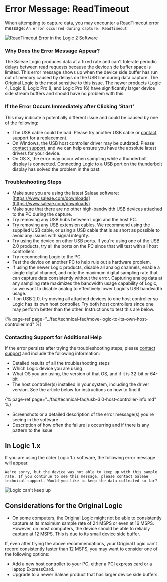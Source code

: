 # Error Message: ReadTimeout

When attempting to capture data, you may encounter a ReadTimeout error message: `An error occurred during capture: ReadTimeout`

![ReadTimeout Error in the Logic 2 Software](../.gitbook/assets/screen-shot-2020-08-13-at-6.43.57-pm.png)

### Why Does the Error Message Appear?

The Saleae Logic produces data at a fixed rate and can't tolerate periodic delays between read requests because the device side buffer space is limited. This error message shows up when the device side buffer has run out of memory caused by delays on the USB line during data capture. The Original Logic is the most sensitive to this issue. The newer products \(Logic 4, Logic 8, Logic Pro 8, and Logic Pro 16\) have significantly larger device side stream buffers and should have no problem with this.

### **If the Error Occurs Immediately after Clicking 'Start'**

This may indicate a potentially different issue and could be caused by one of the following:

* The USB cable could be bad. Please try another USB cable or [contact support](https://contact.saleae.com/hc/en-us/requests/new) for a replacement.
* On Windows, the USB host controller driver may be outdated. Please [contact support](https://contact.saleae.com/hc/en-us/requests/new), and we can help ensure you have the absolute latest drivers for your device.
* On OS X, the error may occur when sampling while a thunderbolt display is connected. Connecting Logic to a USB port on the thunderbolt display has solved the problem in the past.

### **Troubleshooting Steps**

* Make sure you are using the latest Saleae software: [https://www.saleae.com/downloads](https://www.saleae.com/downloads)
* Make sure that there are no other high-bandwidth USB devices attached to the PC during the capture.
* Try removing any USB hubs between Logic and the host PC.
* Try removing any USB extension cables. We recommend using the supplied USB cable, or using a USB cable that is as short as possible to avoid any issues with signal integrity.
* Try using the device on other USB ports. If you're using one of the USB 2.0 products, try all the ports on the PC since that will test with all host controllers.
* Try reconnecting Logic to the PC.
* Test the device on another PC to help rule out a hardware problem.
* If using the newer Logic products, disable all analog channels, enable a single digital channel, and note the maximum digital sampling rate that can capture data consistently without the error. Capturing analog data at any sampling rate maximizes the bandwidth usage capability of Logic, so we want to disable analog to effectively lower Logic's USB bandwidth usage.
* If on USB 2.0, try moving all attached devices to one host controller so Logic has its own host controller. Try both host controllers since one may perform better than the other. Instructions to test this are below.

{% page-ref page="../faq/technical-faq/move-logic-to-its-own-host-controller.md" %}

### **Contacting Support for Additional Help**

If the error persists after trying the troubleshooting steps, please [contact support](https://contact.saleae.com/hc/en-us/requests/new) and include the following information:

* Detailed results of all the troubleshooting steps
* Which Logic device you are using
* What OS you are using, the version of that OS, and if it is 32-bit or 64-bit
* The host controller\(s\) installed in your system, including the driver version. See the article below for instructions on how to find it.

{% page-ref page="../faq/technical-faq/usb-3.0-host-controller-info.md" %}

* Screenshots or a detailed description of the error message\(s\) you're seeing in the software
* Description of how often the failure is occurring and if there is any pattern to the issue

## In Logic 1.x

If you are using the older Logic 1.x software, the following error message will appear.

`We're sorry, but the device was not able to keep up with this sample rate. If you continue to see this message, please contact Saleae technical support. Would you like to keep the data collected so far?`

![Logic can&apos;t keep up](https://trello-attachments.s3.amazonaws.com/55f0ad9685db3c82f0f3aeba/55f0e75a10f9f592573a8232/035ff5a3b79830f7bcd2dccca570674f/logic_cant_keep_up.png)

## **Considerations for the Original Logic**

* On some computers, the Original Logic might not be able to consistently capture at its maximum sample rate of 24 MSPS or even at 16 MSPS. However, on most computers, the device should be able to reliably capture at 12 MSPS. This is due to its small device side buffer.

If, even after trying the above recommendations, your Original Logic can't record consistently faster than 12 MSPS, you may want to consider one of the following options:

* Add a new host controller to your PC, either a PCI express card or a laptop ExpressCard.
* Upgrade to a newer Saleae product that has larger device side buffers.

